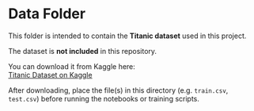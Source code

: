# Data Folder

This folder is intended to contain the **Titanic dataset** used in this project.

The dataset is **not included** in this repository.

You can download it from Kaggle here:  
[ Titanic Dataset on Kaggle ](https://www.kaggle.com/datasets/yasserh/titanic-dataset/data)

After downloading, place the file(s) in this directory (e.g. `train.csv`, `test.csv`) before running the notebooks or training scripts.